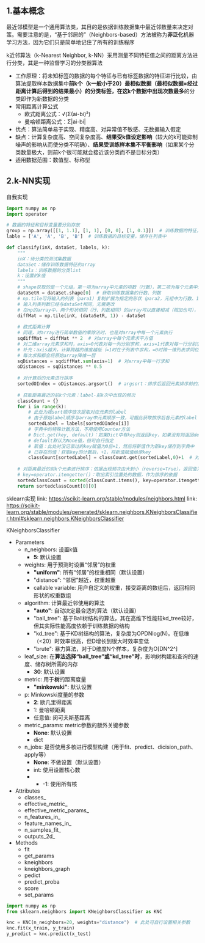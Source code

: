 ## 1.基本概念

最近邻模型是一个通用算法类，其目的是依据训练数据集中最近邻数量来决定对策。需要注意的是，“基于邻居的”（Neighbors-based）方法被称为**非泛化**机器学习方法，因为它们只是简单地记住了所有的训练程序

k近邻算法（k-Nearest Neighbor, k-NN）采用测量不同特征值之间的距离方法进行分类，其是一种监督学习的分类器算法
* 工作原理：将未知标签的数据的每个特征与已有标签数据的特征进行比较，由算法提取样本数据集中**前k个（k一般小于20）**最相似数据（**最相似数据=经过距离计算后得到的结果最小**）的分类标签，在这k个数据中**出现次数最多**的分类即作为新数据的分类
* 常用距离计算公式
	* 欧式距离公式：√(Σ(ai-bi)²)
	* 曼哈顿距离公式：Σ|ai-bi|
* 优点：算法简单易于实现、精度高、对异常值不敏感、无数据输入假定
* 缺点：计算复杂度高、空间复杂度高、**结果受k值设定影响**（较大的k可能抑制噪声的影响从而使分类不明确）、**结果受训练样本集不平衡影响**（如果某个分类数量极大，则前k个很可能就会接近该分类而不是目标分类）
* 适用数据范围：数值型、标称型

## 2.k-NN实现
自我实现
```python
import numpy as np
import operator

# 数据的特征和目标变量要分别存放
group = np.array([[1, 1.1], [1, 1], [0, 0], [1, 0.1]])  # 训练数据的特征，储存在array中
lable = ['A', 'A', 'B', 'B']  # 训练数据的目标变量，储存在列表中

def classify(inX, dataSet, labels, k):
	"""
	inX：待分类的测试集数据
	dataSet：储存训练数据特征的array
	labels：训练数据的分类list
	k：设置的k值
	"""
	# shape获取的是一个元组，第一项为array中元素的项数（行数），第二项为每个元素中元素的项数（列数）
	dataSetR = dataSet.shape[0]  # 获取训练数据集的行数、列数
	# np.tile可将输入的列表（para1）复制扩展为指定的形状（para2，元组中为行数、1）
	# 输入列表列数已经与dataSet相同，无需更改
	# 在np的array中，两个形状相同（行、列数相同）的array可以直接相减（相加也可），结果为对应位置的相减值
	diffMat = np.tile(inX, (dataSetR, 1)) - dataSet
	
	# 欧式距离计算
	# 同理，对array进行简单数值的乘除法时，也是对array中每一个元素执行
	sqdiffMat = diffMat ** 2  # 对array中每个元素求平方值
	# 对二维array元素求和时，axis=0代表对每一列分别求和，axis=1代表对每一行分别求和
	# 补充：axis越大，计算跨越的维度越低（=1时在子列表中求和，=0时跨一维列表求同位置元素的和）
	# 每次求和都会将原始array降维一层
	sqDistances = sqdiffMat.sum(axis=1)  # 对array中每一行求和
	oDistances = sqDistances ** 0.5
	
	# 对计算后的元素进行排序
	sortedOIndex = oDistances.argsort()  # argsort：排序后返回元素排序前的index，默认由小到大
	
	# 获取距离最近的前k个元素：label-前k次中出现的频次
	classCount = {}
	for i in range(k):
		# 此处为按sort顺序依次提取对应元素的label
		# 由于原始label顺序与array中元素顺序一致，可据此获取排序后各元素的label
		sortedLabel = labels[sortedOIndex[i]]
		# 字典中的特殊计数方法，不用使用Counter方法
		# Dict.get(key, default)：如果Dict中有key则返回key，如果没有则返回default
		# default默认为None值，但可自行指定
		# 新值：此处对没记录过的key赋值为0后+1，然后将新值作为新key储存到字典中
		# 已存在的值：获取key的计数后，+1，将新值赋值给原key
		classCount[sortedLabel] = classCount.get(sortedLabel,0)+1  # 对前k个label计数
	
	# 对距离最近的前k个元素进行排序：依据出现频次由大到小（reverse=True），返回值为排序后的字典
	# key=operator.itemgetter()：取出索引位置处的数据，作为排序的依据
	sortedclassCount = sorted(classCount.items(), key=operator.itemgetter(1),reverse=True)
	return sortedclassCount[0][0]
```
sklearn实现
link: https://scikit-learn.org/stable/modules/neighbors.html
link: https://scikit-learn.org/stable/modules/generated/sklearn.neighbors.KNeighborsClassifier.html#sklearn.neighbors.KNeighborsClassifier

KNeighborsClassifier
* Parameters
    * n_neighbors: 设置k值
        * **5**: 默认设置
    * weights: 用于预测时设置“邻居”的权重
        * **"uniform"**: 所有“邻居”的权重相同（默认设置）
        * "distance": “邻居”越近，权重越重
        * callable variable: 用户自定义的权重，接受距离的数组后，返回相同形状的权重数组
    * algorithm: 计算最近邻使用的算法
        * **"auto"**: 自动决定最合适的算法（默认设置）
        * "ball_tree": 基于Ball树结构的算法，其在高维下性能较kd_tree较好，但其实际性能高度依赖于训练数据的结构
        * "kd_tree": 基于KD树结构的算法，复杂度为OPDNlog(N)。在低维（<20）时效率很高，但D增长到很大时效率变低
        * "brute": 暴力算法，对于D维度N个样本，复杂度为O[DN^2^]
    * leaf_size: 在**算法选择“ball_tree”或“kd_tree”时**，影响树构建和查询的速度、储存树所需的内存
        * **30**: 默认设置
    * metric: 用于**树**的距离度量
        * **"minkowski"**: 默认设置
    * p: Minkowski度量的参数
        * **2**: 欧几里得距离
        * 1: 曼哈顿距离
        * 任意值: 闵可夫斯基距离
    * metric_params: metric参数的额外关键参数
        * **None**: 默认设置
        * dict
    * n_jobs: 是否使用多核进行模型构建（用于fit、predict、dicision_path、apply等）
        * **None**: 不做设置（默认设置）
        * int: 使用设置核心数
        * * -1: 使用所有核
* Attributes
	* classes_
	* effective_metric_
	* effective_metric_params_
	* n_features_in_
	* feature_names_in_
	* n_samples_fit_
	* outputs_2d_
* Methods
	* fit
	* get_params
	* kneighbors
	* kneighbors_graph
	* pedict
	* predict_proba
	* score
	* set_params

```python
import numpy as np
from sklearn.neighbors import KNeighborsClassifier as KNC

knc = KNC(n_neighbors=20, weights="distance")  # 此处可自行设置相关参数
knc.fit(x_train, y_train)
y_predict = knc.predict(x_test)
```